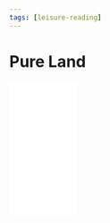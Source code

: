```yaml
---
tags: [leisure-reading]
---
```


# Pure Land

<iframe style="width:120px;height:240px;" marginwidth="0" marginheight="0" scrolling="no" frameborder="0" src="//ws-na.amazon-adsystem.com/widgets/q?ServiceVersion=20070822&OneJS=1&Operation=GetAdHtml&MarketPlace=US&source=ac&ref=tf_til&ad_type=product_link&tracking_id=lennytruong-20&marketplace=amazon&region=US&placement=0998527882&asins=0998527882&linkId=50b7d16f8bfdbbbeeb8434f1d4f976e0&show_border=false&link_opens_in_new_window=false&price_color=333333&title_color=0066C0&bg_color=FFFFFF"></iframe>
